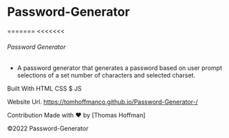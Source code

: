 # Password-Generator

======= <<<<<<<

###### Password Generator 

- A password generator that generates a password based on user prompt selections of a set number of characters and selected charset. 

Built With HTML CSS $ JS

Website Url.  https://tomhoffmanco.github.io/Password-Generator-/

Contribution Made with ❤️ by [Thomas Hoffman]

©️2022 Password-Generator
